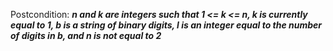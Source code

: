 Postcondition: ***n and k are integers such that 1 <= k <= n, k is currently equal to 1, b is a string of binary digits, l is an integer equal to the number of digits in b, and n is not equal to 2***